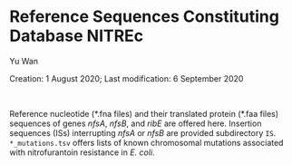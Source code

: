 # Reference Sequences Constituting Database NITREc

Yu Wan

Creation: 1 August 2020; Last modification: 6 September 2020

<br/>

Reference nucleotide (\*.fna files) and their translated protein (\*.faa files) sequences of genes _nfsA_, _nfsB_, and _ribE_ are offered here. Insertion sequences (ISs) interrupting _nfsA_ or _nfsB_ are provided subdirectory `IS`. `*_mutations.tsv` offers lists of known chromosomal mutations associated with nitrofurantoin resistance in _E. coli_.

